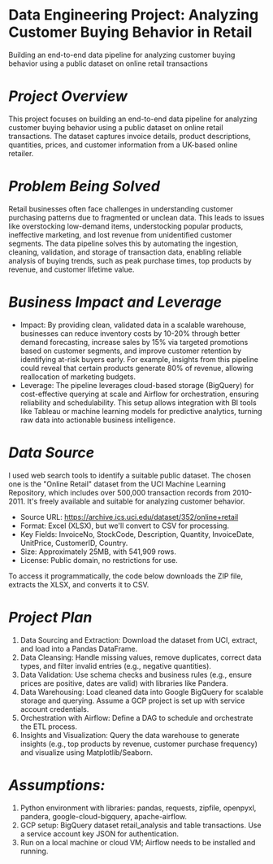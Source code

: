# Data Engineering Project: Analyzing Customer Buying Behavior in Retail
Building an end-to-end data pipeline for analyzing customer buying behavior using a public dataset on online retail transactions

# *Project Overview*
This project focuses on building an end-to-end data pipeline for analyzing customer buying behavior using a public dataset on online retail transactions. The dataset captures invoice details, product descriptions, quantities, prices, and customer information from a UK-based online retailer.
# *Problem Being Solved*
Retail businesses often face challenges in understanding customer purchasing patterns due to fragmented or unclean data. This leads to issues like overstocking low-demand items, understocking popular products, ineffective marketing, and lost revenue from unidentified customer segments. The data pipeline solves this by automating the ingestion, cleaning, validation, and storage of transaction data, enabling reliable analysis of buying trends, such as peak purchase times, top products by revenue, and customer lifetime value.

# *Business Impact and Leverage*
*  Impact: By providing clean, validated data in a scalable warehouse, businesses can reduce inventory costs by 10-20% through better demand forecasting, increase sales by 15% via targeted promotions based on customer segments, and improve customer retention by identifying at-risk buyers early. For example, insights from this pipeline could reveal that certain products generate 80% of revenue, allowing reallocation of marketing budgets.
*  Leverage: The pipeline leverages cloud-based storage (BigQuery) for cost-effective querying at scale and Airflow for orchestration, ensuring reliability and schedulability. This setup allows integration with BI tools like Tableau or machine learning models for predictive analytics, turning raw data into actionable business intelligence.

# *Data Source*
I used web search tools to identify a suitable public dataset. The chosen one is the "Online Retail" dataset from the UCI Machine Learning Repository, which includes over 500,000 transaction records from 2010-2011. It's freely available and suitable for analyzing customer behavior.
*  Source URL: https://archive.ics.uci.edu/dataset/352/online+retail
*  Format: Excel (XLSX), but we'll convert to CSV for processing.
*  Key Fields: InvoiceNo, StockCode, Description, Quantity, InvoiceDate, UnitPrice, CustomerID, Country.
*  Size: Approximately 25MB, with 541,909 rows.
*  License: Public domain, no restrictions for use.

To access it programmatically, the code below downloads the ZIP file, extracts the XLSX, and converts it to CSV.

# *Project Plan*
1.  Data Sourcing and Extraction: Download the dataset from UCI, extract, and load into a Pandas DataFrame.
2.  Data Cleansing: Handle missing values, remove duplicates, correct data types, and filter invalid entries (e.g., negative quantities).
3.  Data Validation: Use schema checks and business rules (e.g., ensure prices are positive, dates are valid) with libraries like Pandera.
4.  Data Warehousing: Load cleaned data into Google BigQuery for scalable storage and querying. Assume a GCP project is set up with service account credentials.
5.  Orchestration with Airflow: Define a DAG to schedule and orchestrate the ETL process.
6.  Insights and Visualization: Query the data warehouse to generate insights (e.g., top products by revenue, customer purchase frequency) and visualize using    Matplotlib/Seaborn.

# *Assumptions:*
1.  Python environment with libraries: pandas, requests, zipfile, openpyxl, pandera, google-cloud-bigquery, apache-airflow.
2.  GCP setup: BigQuery dataset retail_analysis and table transactions. Use a service account key JSON for authentication.
3.  Run on a local machine or cloud VM; Airflow needs to be installed and running.
